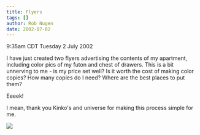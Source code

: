 ```yaml
---
title: Flyers
tags: []
author: Rob Nugen
date: 2002-07-02
---
```


<p class=date>9:35am CDT Tuesday 2 July 2002</p>

<p>I have just created two flyers advertising the contents of my
apartment, including color pics of my futon and chest of drawers.
This is a bit unnerving to me - is my price set well?  Is it worth the
cost of making color copies?  How many copies do I need?  Where are
the best places to put them?</p>

<p>Eeeek!</p>

<p>I mean, thank you Kinko's and universe for making this process
simple for me.</p>

<p><img src="/images/rob/wL-ROB.gif"/></p>
